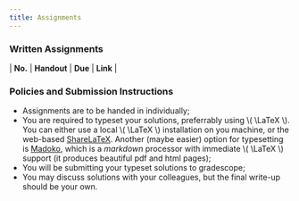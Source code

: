 ```yaml
---
title: Assignments
---
```


### Written Assignments

 | **No.** | **Handout** | **Due** | **Link** | 

<!-- |:---:|:-------:|:---:|:----:|:----:|  -->
<!-- |  1  |  Sept 18       |  Sept 30, 11:59 p.m.   |  [WA1](http://cpen432.github.io/assignments/cpen432-hw1.pdf)    | -->
<!-- |  2  |  Oct 10       |  Oct 23, 11:59 p.m.   |  [WA2](http://cpen432.github.io/assignments/cpen432-wa2.pdf) | -->
<!-- |  3  |  Nov 5       |  Nov 14, 11:59 p.m.   |  [WA3](http://cpen432.github.io/assignments/cpen432-wa3.pdf) | -->
<!-- |  4  |  Nov 15       |  Nov 27, 11:59 p.m.   |  [WA4](http://cpen432.github.io/assignments/cpen432-wa4.pdf) | -->


### Policies and Submission Instructions
* Assignments are to be handed in individually; 
* You are required to typeset your solutions, preferrably using \\( \LaTeX \\). You can either use a local \\( \LaTeX \\) installation on you machine, or the web-based [ShareLaTeX](https://www.sharelatex.com). Another (maybe easier) option for typesetting is [Madoko](https://www.madoko.net/), which is a _markdown_ processor with immediate \\( \LaTeX \\) support (it produces beautiful pdf and html pages);
* You will be submitting your typeset solutions to gradescope;
* You may discuss solutions with your colleagues, but the final write-up should be your own. 
